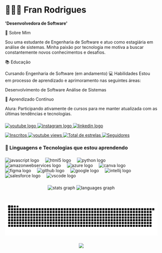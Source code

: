 # 👩🏽‍💻 Fran Rodrigues

**'Desenvolvedora de Software'**

🚀 Sobre Mim

Sou uma estudante de Engenharia de Software e atuo como estagiária em análise de sistemas. Minha paixão por tecnologia me motiva a buscar constantemente novos conhecimentos e desafios. 

📚 Educação

Cursando Engenharia de Software (em andamento)
💻 Habilidades
Estou em processo de aprendizado e aprimoramento nas seguintes áreas:

Desenvolvimento de Software
Análise de Sistemas

🌱 Aprendizado Contínuo

Alura: Participando ativamente de cursos para me manter atualizada com as últimas tendências e tecnologias.


###
<div align="left">
  <a href="https://www.youtube.com/@dev_fran" target="_blank">
    <img src="https://img.shields.io/static/v1?message=Youtube&logo=youtube&label=&color=FF0000&logoColor=white&labelColor=&style=for-the-badge" height="30" alt="youtube logo"  />
  </a>
  <a href="https://www.instagram.com/dev__fran/" target="_blank">
    <img src="https://img.shields.io/static/v1?message=Instagram&logo=instagram&label=&color=E4405F&logoColor=white&labelColor=&style=for-the-badge" height="30" alt="instagram logo"  />
  </a>
  <a href="https://www.linkedin.com/in/pfranrodrigues/" target="_blank">
    <img src="https://img.shields.io/static/v1?message=LinkedIn&logo=linkedin&label=&color=0077B5&logoColor=white&labelColor=&style=for-the-badge" height="30" alt="linkedin logo"  />
  </a>
</div>

 <p align="left">
      <a href="https://www.youtube.com/@dev_fran">
            <img 
                alt="Inscritos"
                title="Inscreva-se" 
                src="https://custom-icon-badges.demolab.com/youtube/channel/subscribers/UCz9D4wHaXfimINCIcZkvDWw?color=%23E05D44&label=Inscreva-se&logo=video&logoColor=white&style=for-the-badge&labelColor=CE4630"
                />
    </a> 
      <a href="https://www.youtube.com/@dev_fran">
         <img 
            alt="youtube views" 
            title="YouTube views" 
            src="https://custom-icon-badges.demolab.com/youtube/channel/views/UCz9D4wHaXfimINCIcZkvDWw?color=%23E1AD0E&logo=eye&logoColor=white&style=for-the-badge&labelColor=C79600"/>
    </a> 
             <a href="https://github.com/Francinerodriguess?tab=repositories&sort=stargazers">
         <img 
         alt="Total de estrelas" 
         title="Total de estrelas GitHub" 
         src="https://custom-icon-badges.demolab.com/github/stars/Francinerodriguess?color=55960c&style=for-the-badge&labelColor=488207&logo=star&label=estrelas"/>
    </a>
      <a href="https://github.com/Francinerodriguess">
         <img 
         alt="Seguidores" 
         title="Me siga no Github" 
         src="https://custom-icon-badges.demolab.com/github/followers/Francinerodriguess?color=236ad3&labelColor=1155ba&style=for-the-badge&logo=Github&label=seguidoreS&logoColor=white"
         />
    </a>  
</p>



### 🤖 Linguagens e Tecnologias que estou aprendendo

###

<div align="left">
  <img src="https://cdn.jsdelivr.net/gh/devicons/devicon/icons/javascript/javascript-original.svg" height="30" alt="javascript logo"  />
  <img width="12" />
  <img src="https://cdn.jsdelivr.net/gh/devicons/devicon/icons/html5/html5-original.svg" height="30" alt="html5 logo"  />
  <img width="12" />
  <img src="https://cdn.jsdelivr.net/gh/devicons/devicon/icons/python/python-original.svg" height="30" alt="python logo"  />
  <img width="12" />
  <img src="https://cdn.jsdelivr.net/gh/devicons/devicon/icons/amazonwebservices/amazonwebservices-plain-wordmark.svg" height="30" alt="amazonwebservices logo"  />
  <img width="12" />
  <img src="https://cdn.jsdelivr.net/gh/devicons/devicon/icons/azure/azure-original.svg" height="30" alt="azure logo"  />
  <img width="12" />
  <img src="https://cdn.jsdelivr.net/gh/devicons/devicon/icons/canva/canva-original.svg" height="30" alt="canva logo"  />
  <img width="12" />
  <img src="https://cdn.jsdelivr.net/gh/devicons/devicon/icons/figma/figma-original.svg" height="30" alt="figma logo"  />
  <img width="12" />
  <img src="https://cdn.jsdelivr.net/gh/devicons/devicon/icons/github/github-original.svg" height="30" alt="github logo"  />
  <img width="12" />
  <img src="https://cdn.jsdelivr.net/gh/devicons/devicon/icons/google/google-original.svg" height="30" alt="google logo"  />
  <img width="12" />
  <img src="https://cdn.jsdelivr.net/gh/devicons/devicon/icons/intellij/intellij-original.svg" height="30" alt="intellij logo"  />
  <img width="12" />
  <img src="https://cdn.jsdelivr.net/gh/devicons/devicon/icons/salesforce/salesforce-original.svg" height="30" alt="salesforce logo"  />
  <img width="12" />
  <img src="https://cdn.jsdelivr.net/gh/devicons/devicon/icons/vscode/vscode-original.svg" height="30" alt="vscode logo"  />
</div>

###

<div align="center">
  <img src="https://github-readme-stats.vercel.app/api?username=francinerodriguess&hide_title=false&hide_rank=false&show_icons=true&include_all_commits=true&count_private=true&disable_animations=false&theme=dracula&locale=pt-br&hide_border=false" height="150" alt="stats graph"  />
  <img src="https://github-readme-stats.vercel.app/api/top-langs?username=francinerodriguess&locale=pt-br&hide_title=false&layout=compact&card_width=320&langs_count=5&theme=radical&hide_border=false" height="150" alt="languages graph"  />
</div>

###

###
<br clear="both">

<img src="https://raw.githubusercontent.com/francinerodriguess/francinerodriguess/output/snake.svg" alt="Snake animation" />

###

<div align="center">
  <img src="https://profile-counter.glitch.me/francinerodriguess/count.svg?"  />
</div>

###



 
   
     
